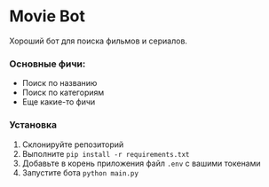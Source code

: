 # Movie Bot
Хороший бот для поиска фильмов и сериалов.

### Основные фичи:
- Поиск по названию
- Поиск по категориям
- Еще какие-то фичи

### Установка
1. Склонируйте репозиторий
2. Выполните `pip install -r requirements.txt`
3. Добавьте в корень приложения файл `.env` с вашими токенами
4. Запустите бота `python main.py`
